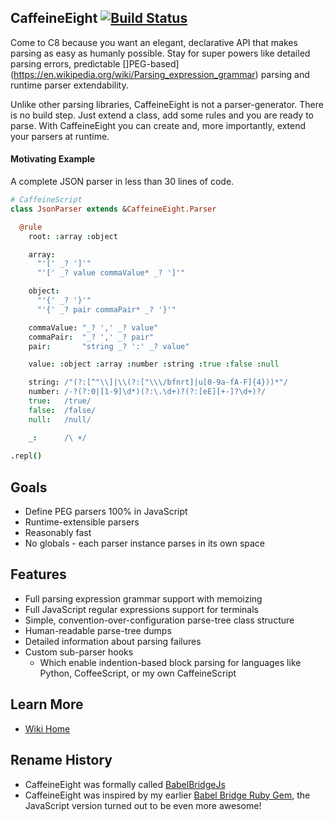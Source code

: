 ## CaffeineEight [![Build Status](https://travis-ci.org/caffeine-suite/caffeine-eight.svg?branch=master)](https://travis-ci.org/caffeine-suite/caffeine-eight)

Come to C8 because you want an elegant, declarative API that makes parsing as easy as humanly possible. Stay for super powers like detailed parsing errors, predictable []PEG-based](https://en.wikipedia.org/wiki/Parsing_expression_grammar)  parsing and runtime parser extendability.

Unlike other parsing libraries, CaffeineEight is not a parser-generator. There is no build step. Just extend a class, add some rules and you are ready to parse. With CaffeineEight you can create and, more importantly, extend your parsers at runtime.

#### Motivating Example

A complete JSON parser in less than 30 lines of code.

```coffeescript
# CaffeineScript
class JsonParser extends &CaffeineEight.Parser

  @rule
    root: :array :object

    array:
      "'[' _? ']'"
      "'[' _? value commaValue* _? ']'"

    object:
      "'{' _? '}'"
      "'{' _? pair commaPair* _? '}'"

    commaValue: "_? ',' _? value"
    commaPair:  "_? ',' _? pair"
    pair:       "string _? ':' _? value"

    value: :object :array :number :string :true :false :null

    string: /"(?:[^"\\]|\\(?:["\\\/bfnrt]|u[0-9a-fA-F]{4}))*"/
    number: /-?(?:0|[1-9]\d*)(?:\.\d+)?(?:[eE][+-]?\d+)?/
    true:   /true/
    false:  /false/
    null:   /null/

    _:      /\ +/
    
.repl()
```

## Goals

* Define PEG parsers 100% in JavaScript
* Runtime-extensible parsers
* Reasonably fast
* No globals - each parser instance parses in its own space

## Features

* Full parsing expression grammar support with memoizing
* Full JavaScript regular expressions support for terminals
* Simple, convention-over-configuration parse-tree class structure
* Human-readable parse-tree dumps
* Detailed information about parsing failures
* Custom sub-parser hooks
  * Which enable indention-based block parsing for languages like Python, CoffeeScript, or my own CaffeineScript

## Learn More

* [Wiki Home](https://github.com/caffeine-suite/caffeine-eight/wiki)

## Rename History

* CaffeineEight was formally called [BabelBridgeJs](https://www.npmjs.com/package/caffeine-eight)
* CaffeineEight was inspired by my earlier [Babel Bridge Ruby Gem](http://caffeine-eight.rubyforge.org/index.html), the JavaScript version turned out to be even more awesome!